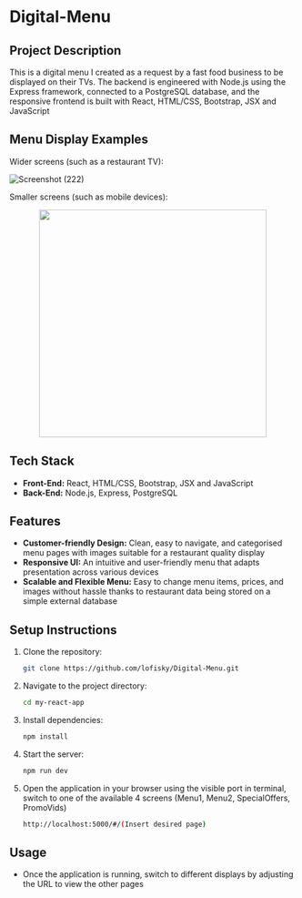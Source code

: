 # Digital-Menu

## Project Description
This is a digital menu I created as a request by a fast food business to be displayed on their TVs. The backend is engineered with Node.js using the Express framework, connected to a PostgreSQL database, and the responsive frontend is built with React, HTML/CSS, Bootstrap, JSX and JavaScript

## Menu Display Examples
Wider screens (such as a restaurant TV):

![Screenshot (222)](https://github.com/user-attachments/assets/5c30ace1-da52-4ca4-9aa3-d8b40ceab437)

Smaller screens (such as mobile devices):

<p align="center">
<img src="https://github.com/user-attachments/assets/25c0b7d0-225c-4545-8c3c-b9aea0ff260b" width="400px">
</p>

## Tech Stack
- **Front-End:** React, HTML/CSS, Bootstrap, JSX and JavaScript
- **Back-End:** Node.js, Express, PostgreSQL

## Features
- **Customer-friendly Design:** Clean, easy to navigate, and categorised menu pages with images suitable for a restaurant quality display
- **Responsive UI:** An intuitive and user-friendly menu that adapts presentation across various devices
- **Scalable and Flexible Menu:** Easy to change menu items, prices, and images without hassle thanks to restaurant data being stored on a simple external database 

## Setup Instructions
1. Clone the repository:

   ```bash
   git clone https://github.com/lofisky/Digital-Menu.git
2. Navigate to the project directory:

   ```bash
   cd my-react-app
2. Install dependencies:

   ```bash
   npm install
3. Start the server:

   ```bash
   npm run dev
4. Open the application in your browser using the visible port in terminal, switch to one of the available 4 screens (Menu1, Menu2, SpecialOffers, PromoVids)
   ```bash
   http://localhost:5000/#/(Insert desired page)

## Usage
- Once the application is running, switch to different displays by adjusting the URL to view the other pages
